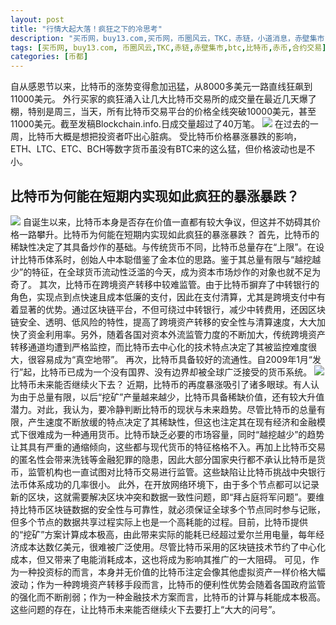 ```yaml
---
layout: post
title: "行情大起大落！疯狂之下的冷思考"
description: "买币网，buy13.com,买币网，币圈风云，TKC，赤链，小道消息，赤壁集市，赤币"
tags: [买币网, buy13.com, 币圈风云,TKC,赤链,赤壁集市,btc,比特币,赤币,合约交易]
categories: [币都]
---
```

 自从感恩节以来，比特币的涨势变得愈加迅猛，从8000多美元一路直线狂飙到11000美元。
       外行买家的疯狂涌入让几大比特币交易所的成交量在最近几天爆了棚，特别是周三，当天，所有比特币交易平台的价格全线突破10000美元，甚至11000美元。截至发稿Blockchain.info.日成交量超过了40万笔。
<img src="http://utouu-web-test.oss-cn-hangzhou.aliyuncs.com/biiduuuser/1512097638199.jpg" />
       在过去的一周，比特币大概是想把投资者吓出心脏病。
       受比特币价格暴涨暴跌的影响，ETH、LTC、ETC、BCH等数字货币虽没有BTC来的这么猛，但价格波动也是不小。
<h2>比特币为何能在短期内实现如此疯狂的暴涨暴跌？</h2>
<img src="http://utouu-web-test.oss-cn-hangzhou.aliyuncs.com/biiduuuser/1512097657203.jpg" />
       自诞生以来，比特币本身是否存在价值一直都有较大争议，但这并不妨碍其价格一路攀升。比特币为何能在短期内实现如此疯狂的暴涨暴跌？
       首先，比特币的稀缺性决定了其具备炒作的基础。与传统货币不同，比特币总量存在“上限”。在设计比特币体系时，创始人中本聪借鉴了金本位的思路。鉴于其总量有限与“越挖越少”的特征，在全球货币流动性泛滥的今天，成为资本市场炒作的对象也就不足为奇了。
       其次，比特币在跨境资产转移中较难监管。由于比特币摒弃了中转银行的角色，实现点到点快速且成本低廉的支付，因此在支付清算，尤其是跨境支付中有着显著的优势。通过区块链平台，不但可绕过中转银行，减少中转费用，还因区块链安全、透明、低风险的特性，提高了跨境资产转移的安全性与清算速度，大大加快了资金利用率。另外，随着各国对资本外流监管力度的不断加大，传统跨境资产转移通道均遭到严格监控，而比特币去中心化的技术特点决定了其被监控难度很大，很容易成为“真空地带”。
       再次，比特币具备较好的流通性。自2009年1月“发行”起，比特币已成为一个没有国界、没有边界却被全球广泛接受的货币系统。
<img src="http://utouu-web-test.oss-cn-hangzhou.aliyuncs.com/biiduuuser/1512097684844.jpg" />
比特币未来能否继续火下去？
       近期，比特币的再度暴涨吸引了诸多眼球。有人认为由于总量有限，以后“挖矿”产量越来越少，比特币具备稀缺价值，还有较大升值潜力。对此，我认为，要冷静判断比特币的现状与未来趋势。尽管比特币的总量有限，产生速度不断放缓的特点决定了其稀缺性，但这也注定其在现有经济和金融模式下很难成为一种通用货币。比特币缺乏必要的市场容量，同时“越挖越少”的趋势让其具有严重的通缩倾向，这些都与现代货币的特征格格不入。再加上比特币交易的匿名性会带来洗钱等金融犯罪的隐患，因此大部分国家央行都不承认比特币是货币，监管机构也一直试图对比特币交易进行监管。这些缺陷让比特币挑战中央银行法币体系成功的几率很小。
       此外，在开放网络环境下，由于多个节点都可以记录新的区块，这就需要解决区块冲突和数据一致性问题，即“拜占庭将军问题”。要维持比特币区块链数据的安全性与可靠性，就必须保证全球多个节点同时参与记账，但多个节点的数据共享过程实际上也是一个高耗能的过程。目前，比特币提供的“挖矿”方案计算成本极高，由此带来实际的能耗已经超过爱尔兰用电量，每年经济成本达数亿美元，很难被广泛使用。尽管比特币采用的区块链技术节约了中心化成本，但又带来了电能消耗成本，这也将成为影响其推广的一大阻碍。
       可见，作为一种投资标的而言，本身并无价值的比特币注定会像其他虚拟资产一样价格大幅波动；作为一种跨境资产转移手段而言，比特币的便利性优势会随着各国政府监管的强化而不断削弱；作为一种金融技术方案而言，比特币的计算与耗能成本极高。这些问题的存在，让比特币未来能否继续火下去要打上“大大的问号”。
